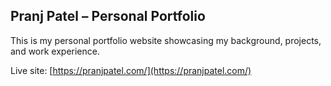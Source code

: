 ## Pranj Patel – Personal Portfolio

This is my personal portfolio website showcasing my background, projects, and work experience.

Live site: [https://pranjpatel.com/](https://pranjpatel.com/)


